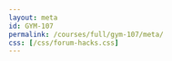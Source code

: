 ```yaml
---
layout: meta
id: GYM-107
permalink: /courses/full/gym-107/meta/
css: [/css/forum-hacks.css]
---
```

